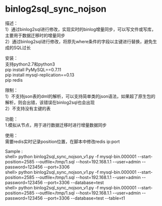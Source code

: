 # binlog2sql_sync_nojson


描述：  
1）通过binlog2sql进行修改，实现实时的binlog增量同步，可以写文件或写库，主要用于数据迁移时的增量同步  
2）通过binlog2sql进行修改，将原先where条件的字段以主键进行替换，避免生成的SQL过长  

安装：  
支持python2.7和python3  
pip install PyMySQL==0.7.11  
pip install mysql-replication==0.13  
pip redis  


限制：  
1）不支持json表的dml的解析，可以支持简单类的json语法，如果超了原生包的解析，则会出错，该错误在binlog2sql也会出现  
2）不支持没有主键的表  

功能：  
1.模拟从节点，用于进行数据迁移时进行增量数据同步  

使用：  
需要redis实时记录position位置，在脚本中修改redis ip:port  

Sample :  
   shell> python binlog2sql_sync_nojson_v1.py -f mysql-bin.000001 --start-position=2585 --outfile=/tmp/1.sql  --host=192.168.1.1 --user=admin --password=123456 --port=3306   
   shell> python binlog2sql_sync_nojson_v1.py -f mysql-bin.000001 --start-position=2585 --outfile=/tmp/1.sql  --host=192.168.1.1 --user=admin --password=123456 --port=3306 --database=test  
   shell> python binlog2sql_sync_nojson_v1.py -f mysql-bin.000001 --start-position=2585 --outfile=/tmp/1.sql  --host=192.168.1.1 --user=admin --password=123456 --port=3306 --database=test --table=t1  
